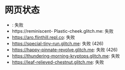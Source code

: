 # 网页状态
- : 失败
- https://reminiscent- Plastic-cheek.glitch.me: 失败
- https://aro.flinthill.repl.co: 失败
- https://special-tiny-run.glitch.me: 失败 (426)
- https://happy-pinnate-revolve.glitch.me: 失败 (426)
- https://thundering-morning-kryptops.glitch.me: 失败
- https://leaf-relieved-chestnut.glitch.me: 失败
